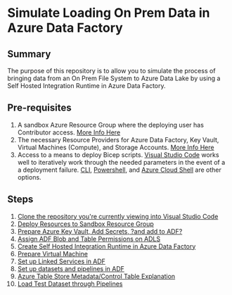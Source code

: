 # Simulate Loading On Prem Data in Azure Data Factory

## Summary 
The purpose of this repository is to allow you to simulate the process of bringing data from an On Prem File System to Azure Data Lake by using a Self Hosted Integration Runtime in Azure Data Factory. 

## Pre-requisites 
1) A sandbox Azure Resource Group where the deploying user has Contributor access. [More Info Here](https://learn.microsoft.com/en-us/azure/role-based-access-control/overview#role-assignments)
2) The necessary Resource Providers for Azure Data Factory, Key Vault, Virtual Machines (Compute), and Storage Accounts. [More Info Here](https://learn.microsoft.com/en-us/azure/azure-resource-manager/management/resource-providers-and-types)
3) Access to a means to deploy Bicep scripts. [Visual Studio Code](https://learn.microsoft.com/en-us/azure/azure-resource-manager/bicep/deploy-vscode) works well to iteratively work through the needed parameters in the event of a a deployment failure. [CLI](https://learn.microsoft.com/en-us/azure/azure-resource-manager/bicep/deploy-cli), [Powershell](https://learn.microsoft.com/en-us/azure/azure-resource-manager/bicep/deploy-powershell), and [Azure Cloud Shell](https://learn.microsoft.com/en-us/azure/azure-resource-manager/bicep/deploy-cloud-shell?tabs=azure-cli) are other options.

## Steps
1. [Clone the repository you're currently viewing into Visual Studio Code](https://learn.microsoft.com/en-us/azure/developer/javascript/how-to/with-visual-studio-code/clone-github-repository?tabs=create-repo-command-palette%2Cinitialize-repo-activity-bar%2Ccreate-branch-command-palette%2Ccommit-changes-command-palette%2Cpush-command-palette)
2. [Deploy Resources to Sandbox Resource Group](./docs/deploy/README.md)
3. [Prepare Azure Key Vault, Add Secrets, ?and add to ADF? ](./docs/akv/setup.md)
4. [Assign ADF Blob and Table Permissions on ADLS](./docs/storage/addStorageMI.md)
5. [Create Self Hosted Integration Runtime in Azure Data Factory](./docs/adf/createShir.md)
6. [Prepare Virtual Machine](./docs/shirvm/setup.md)
7. [Set up Linked Services in ADF](./docs/adf/linkedServices.md)
8. [Set up datasets and pipelines in ADF](./docs/adf/datasetsPipelines.md)
9. [Azure Table Store Metadata/Control Table Explanation](./docs/storage/tableStore.md)
10. [Load Test Dataset through Pipelines](./docs/adf/loadData.md)